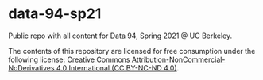 # data-94-sp21

Public repo with all content for Data 94, Spring 2021 @ UC Berkeley.

The contents of this repository are licensed for free consumption under the following license: [Creative Commons Attribution-NonCommercial-NoDerivatives 4.0 International (CC BY-NC-ND 4.0)](https://creativecommons.org/licenses/by-nc-nd/4.0/).
